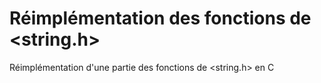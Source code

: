 # Réimplémentation des fonctions de <string.h>
Réimplémentation d'une partie des fonctions de &lt;string.h> en C
